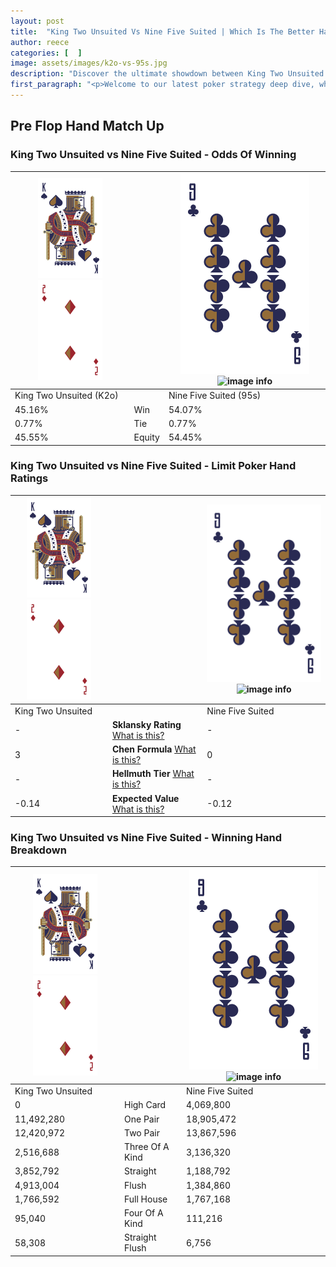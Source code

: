 ```yaml
---
layout: post
title:  "King Two Unsuited Vs Nine Five Suited | Which Is The Better Hand In Poker? A Complete Guide"
author: reece
categories: [  ]
image: assets/images/k2o-vs-95s.jpg
description: "Discover the ultimate showdown between King Two Unsuited and Nine Five Suited in poker! Uncover the odds, strategies, and scenarios where one hand triumphs over the other. Get ready to up your poker game with this thrilling analysis."
first_paragraph: "<p>Welcome to our latest poker strategy deep dive, where we're pitting two distinct hands against each other in a high-stakes showdown: King Two Unsuited vs Nine Five Suited.</p><p>In the dynamic world of poker, every decision counts, and knowing which hand holds the upper hand is key to your success at the table.</p><p>In this article, we'll dissect these two hands, explore the scenarios where one dominates the other, and equip you with the knowledge to make strategic choices that can tip the odds in your favor.</p><p>Get ready to unravel the intriguing dynamics of these poker hands and elevate your game to new heights.</p>"
---
```




[comment]: # (sp0)

## Pre Flop Hand Match Up

<div class="table hand-ratings" markdown="1"> 



### King Two Unsuited vs Nine Five Suited - Odds Of Winning


    
| ![image info](assets/images/hand1/K.png) ![image info](assets/images/hand1/2o.png) |  | ![image info](assets/images/hand2/9.png) ![image info](assets/images/hand2/5s.png) |
| -------- | -------- | -------- |
| King Two Unsuited (K2o) |  | Nine Five Suited (95s) |
| 45.16% | Win | 54.07% |
| 0.77% | Tie | 0.77% |
| 45.55% | Equity | 54.45% |




[comment]: # (sp1)



### King Two Unsuited vs Nine Five Suited - Limit Poker Hand Ratings


    
| ![image info](assets/images/hand1/K.png) ![image info](assets/images/hand1/2o.png) |  | ![image info](assets/images/hand2/9.png) ![image info](assets/images/hand2/5s.png) |
| -------- | -------- | -------- |
| King Two Unsuited |  | Nine Five Suited |
| - | **Sklansky Rating** [What is this?](/sklansky-rating-explained) | - |
| 3 | **Chen Formula** [What is this?](/chen-formula-explained) | 0 |
| - | **Hellmuth Tier** [What is this?](/Hellmuth-tier-explained) | - |
| -0.14 | **Expected Value** [What is this?](/expected-value-explained) | -0.12 |




[comment]: # (sp2)



### King Two Unsuited vs Nine Five Suited - Winning Hand Breakdown


    
| ![image info](assets/images/hand1/K.png) ![image info](assets/images/hand1/2o.png) |  | ![image info](assets/images/hand2/9.png) ![image info](assets/images/hand2/5s.png) |
| -------- | -------- | -------- |
| King Two Unsuited |  | Nine Five Suited |
| 0 | High Card | 4,069,800 |
| 11,492,280 | One Pair | 18,905,472 |
| 12,420,972 | Two Pair | 13,867,596 |
| 2,516,688 | Three Of A Kind | 3,136,320 |
| 3,852,792 | Straight | 1,188,792 |
| 4,913,004 | Flush | 1,384,860 |
| 1,766,592 | Full House | 1,767,168 |
| 95,040 | Four Of A Kind | 111,216 |
| 58,308 | Straight Flush | 6,756 |




[comment]: # (sp3)



</div>

[comment]: # (sp4)



[comment]: # (sp5)

